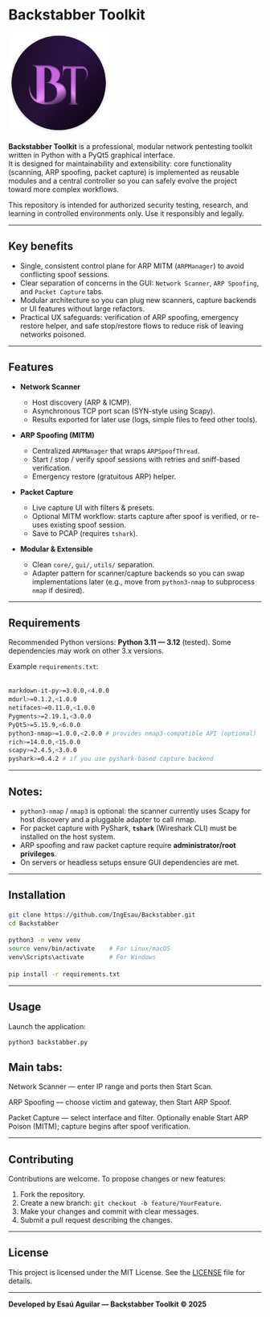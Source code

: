 # Backstabber Toolkit

<img src="assets/logoBT.png" alt="BTTK Logo" width="200">

**Backstabber Toolkit** is a professional, modular network pentesting toolkit written in Python with a PyQt5 graphical interface.  
It is designed for maintainability and extensibility: core functionality (scanning, ARP spoofing, packet capture) is implemented as reusable modules and a central controller so you can safely evolve the project toward more complex workflows.

This repository is intended for authorized security testing, research, and learning in controlled environments only. Use it responsibly and legally.

---

## Key benefits

- Single, consistent control plane for ARP MITM (`ARPManager`) to avoid conflicting spoof sessions.
- Clear separation of concerns in the GUI: `Network Scanner`, `ARP Spoofing`, and `Packet Capture` tabs.
- Modular architecture so you can plug new scanners, capture backends or UI features without large refactors.
- Practical UX safeguards: verification of ARP spoofing, emergency restore helper, and safe stop/restore flows to reduce risk of leaving networks poisoned.

---

## Features

- **Network Scanner**
  - Host discovery (ARP & ICMP).
  - Asynchronous TCP port scan (SYN-style using Scapy).
  - Results exported for later use (logs, simple files to feed other tools).

- **ARP Spoofing (MITM)**
  - Centralized `ARPManager` that wraps `ARPSpoofThread`.
  - Start / stop / verify spoof sessions with retries and sniff-based verification.
  - Emergency restore (gratuitous ARP) helper.

- **Packet Capture**
  - Live capture UI with filters & presets.
  - Optional MITM workflow: starts capture after spoof is verified, or re-uses existing spoof session.
  - Save to PCAP (requires `tshark`).

- **Modular & Extensible**
  - Clean `core/`, `gui/`, `utils/` separation.
  - Adapter pattern for scanner/capture backends so you can swap implementations later (e.g., move from `python3-nmap` to subprocess `nmap` if desired).

---

## Requirements

Recommended Python versions: **Python 3.11 — 3.12** (tested). Some dependencies may work on other 3.x versions.

Example `requirements.txt`:

```bash

markdown-it-py>=3.0.0,<4.0.0
mdurl>=0.1.2,<1.0.0
netifaces>=0.11.0,<1.0.0
Pygments>=2.19.1,<3.0.0
PyQt5>=5.15.9,<6.0.0
python3-nmap>=1.0.0,<2.0.0 # provides nmap3-compatible API (optional)
rich>=14.0.0,<15.0.0
scapy>=2.4.5,<3.0.0
pyshark>=0.4.2 # if you use pyshark-based capture backend

```
---

## Notes:

- `python3-nmap` / `nmap3` is optional: the scanner currently uses Scapy for host discovery and a pluggable adapter to call nmap.  
- For packet capture with PyShark, **`tshark`** (Wireshark CLI) must be installed on the host system.  
- ARP spoofing and raw packet capture require **administrator/root privileges**.  
- On servers or headless setups ensure GUI dependencies are met.

---

## Installation

```bash
git clone https://github.com/IngEsau/Backstabber.git
cd Backstabber

python3 -m venv venv
source venv/bin/activate    # For Linux/macOS
venv\Scripts\activate       # For Windows

pip install -r requirements.txt
```

---

## Usage

Launch the application:

   ```bash
   python3 backstabber.py
   ```

## Main tabs:

Network Scanner — enter IP range and ports then Start Scan.

ARP Spoofing — choose victim and gateway, then Start ARP Spoof.

Packet Capture — select interface and filter. Optionally enable Start ARP Poison (MITM); capture begins after spoof verification.

---

## Contributing

Contributions are welcome. To propose changes or new features:

1. Fork the repository.
2. Create a new branch: `git checkout -b feature/YourFeature`.
3. Make your changes and commit with clear messages.
4. Submit a pull request describing the changes.

---

## License

This project is licensed under the MIT License. See the [LICENSE](./LICENSE) file for details.

---

**Developed by Esaú Aguilar — Backstabber Toolkit © 2025**


